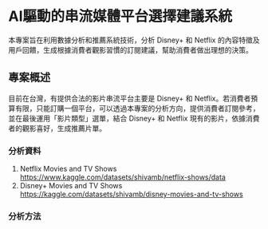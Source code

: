 # AI驅動的串流媒體平台選擇建議系統

本專案旨在利用數據分析和推薦系統技術，分析 Disney+ 和 Netflix 的內容特徵及用戶回饋，生成根據消費者觀影習慣的訂閱建議，幫助消費者做出理想的決策。    

## 專案概述
目前在台灣，有提供合法的影片串流平台主要是 Disney+ 和 Netflix。若消費者預算有限，只能訂購一個平台，可以透過本專案的分析方向，提供消費者訂閱參考，並在最後運用「影片類型」選單，結合 Disney+ 和 Netflix 現有的影片，依據消費者的觀影喜好，生成推薦片單。 

### 分析資料
1. Netflix Movies and TV Shows  
https://www.kaggle.com/datasets/shivamb/netflix-shows/data  
2. Disney+ Movies and TV Shows  
https://kaggle.com/datasets/shivamb/disney-movies-and-tv-shows  

### 分析方法
